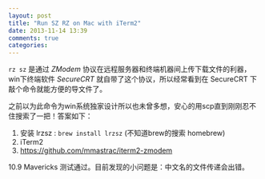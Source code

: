 ```yaml
---
layout: post
title: "Run SZ RZ on Mac with iTerm2"
date: 2013-11-14 13:39
comments: true
categories: 
---
```

`rz sz` 是通过 *ZModem* 协议在远程服务器和终端机器间上传下载文件的利器，win下终端软件 *SecureCRT* 就自带了这个协议，所以经常看到在 SecureCRT 下敲个命令就能方便的导文件了。  

之前以为此命令为win系统独家设计所以也未曾多想，安心的用scp直到刚刚忍不住搜索了一把！答案如下：  

1. 安装 lrzsz  : `brew install lrzsz` (不知道brew的搜索 homebrew)
2. iTerm2
3. https://github.com/mmastrac/iterm2-zmodem

10.9 Mavericks 测试通过。目前发现的小问题是：中文名的文件传递会出错。